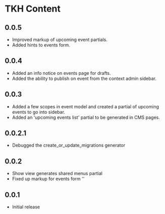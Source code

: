 # TKH Content



## 0.0.5

* Improved markup of upcoming event partials.
* Added hints to events form.


## 0.0.4

* Added an info notice on events page for drafts.
* Added the ability to publish on event from the context admin sidebar.


## 0.0.3

* Added a few scopes in event model and created a partial of upcoming events to go into sidebar.
* Added an 'upcoming events list' partial to be generated in CMS pages.


## 0.0.2.1

* Debugged the create_or_update_migrations generator


## 0.0.2

* Show view generates shared menus partial
* Fixed up markup for events form ''


## 0.0.1

* Initial release
